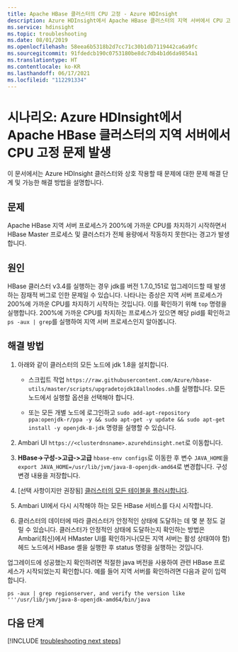 ```yaml
---
title: Apache HBase 클러스터의 CPU 고정 - Azure HDInsight
description: Azure HDInsight에서 Apache HBase 클러스터의 지역 서버에서 CPU 고정 문제 해결
ms.service: hdinsight
ms.topic: troubleshooting
ms.date: 08/01/2019
ms.openlocfilehash: 58eea6b5318b2d7cc71c30b1db7119442ca6a9fc
ms.sourcegitcommit: 91fdedcb190c0753180be8dc7db4b1d6da9854a1
ms.translationtype: HT
ms.contentlocale: ko-KR
ms.lasthandoff: 06/17/2021
ms.locfileid: "112291334"
---
```

# <a name="scenario-pegged-cpu-on-region-server-in-apache-hbase-cluster-in-azure-hdinsight"></a>시나리오: Azure HDInsight에서 Apache HBase 클러스터의 지역 서버에서 CPU 고정 문제 발생

이 문서에서는 Azure HDInsight 클러스터와 상호 작용할 때 문제에 대한 문제 해결 단계 및 가능한 해결 방법을 설명합니다.

## <a name="issue"></a>문제

Apache HBase 지역 서버 프로세스가 200%에 가까운 CPU를 차지하기 시작하면서 HBase Master 프로세스 및 클러스터가 전체 용량에서 작동하지 못한다는 경고가 발생합니다.

## <a name="cause"></a>원인

HBase 클러스터 v3.4를 실행하는 경우 jdk를 버전 1.7.0_151로 업그레이드할 때 발생하는 잠재적 버그로 인한 문제일 수 있습니다. 나타나는 증상은 지역 서버 프로세스가 200%에 가까운 CPU를 차지하기 시작하는 것입니다. 이를 확인하기 위해 `top` 명령을 실행합니다. 200%에 가까운 CPU를 차지하는 프로세스가 있으면 해당 pid를 확인하고 `ps -aux | grep`를 실행하여 지역 서버 프로세스인지 알아봅니다.

## <a name="resolution"></a>해결 방법

1. 아래와 같이 클러스터의 모든 노드에 jdk 1.8을 설치합니다.

    * 스크립트 작업 `https://raw.githubusercontent.com/Azure/hbase-utils/master/scripts/upgradetojdk18allnodes.sh`를 실행합니다. 모든 노드에서 실행할 옵션을 선택해야 합니다.

    * 또는 모든 개별 노드에 로그인하고 `sudo add-apt-repository ppa:openjdk-r/ppa -y && sudo apt-get -y update && sudo apt-get install -y openjdk-8-jdk` 명령을 실행할 수 있습니다.

1. Ambari UI `https://<clusterdnsname>.azurehdinsight.net`로 이동합니다.

1. **HBase->구성->고급->고급** `hbase-env configs`로 이동한 후 변수 `JAVA_HOME`을 `export JAVA_HOME=/usr/lib/jvm/java-8-openjdk-amd64`로 변경합니다. 구성 변경 내용을 저장합니다.

1. [선택 사항이지만 권장됨] [클러스터의 모든 테이블을 플러시합니다](/archive/blogs/azuredatalake/hdinsight-hbase-how-to-improve-hbase-cluster-restart-time-by-flushing-tables).

1. Ambari UI에서 다시 시작해야 하는 모든 HBase 서비스를 다시 시작합니다.

1. 클러스터의 데이터에 따라 클러스터가 안정적인 상태에 도달하는 데 몇 분 정도 걸릴 수 있습니다. 클러스터가 안정적인 상태에 도달하는지 확인하는 방법은 Ambari(최신)에서 HMaster UI를 확인하거나(모든 지역 서버는 활성 상태여야 함) 헤드 노드에서 HBase 셸을 실행한 후 status 명령을 실행하는 것입니다.

업그레이드에 성공했는지 확인하려면 적절한 java 버전을 사용하여 관련 HBase 프로세스가 시작되었는지 확인합니다. 예를 들어 지역 서버를 확인하려면 다음과 같이 입력합니다.

```
ps -aux | grep regionserver, and verify the version like '''/usr/lib/jvm/java-8-openjdk-amd64/bin/java
```

## <a name="next-steps"></a>다음 단계

[!INCLUDE [troubleshooting next steps](../includes/hdinsight-troubleshooting-next-steps.md)]